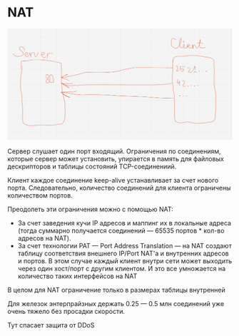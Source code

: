 # NAT

![](<../.gitbook/assets/изображение (1).png>)

Сервер слушает один порт входящий. Ограничения по соединениям, которые сервер может установить, упирается в память для файловых дескрипторов и таблицы состояний TCP-соединениий.

Клиент каждое соединение keep-alive устанавливает за счет нового порта. Следовательно, количество соединений для клиента ограничены количеством портов.

Преодолеть эти ограничения можно с помощью NAT:&#x20;

* За счет заведения кучи IP адресов и маппинг их в локальные адреса (тогда суммарно получается соединений — 65535 портов \* кол-во адресов на NAT).
* За счет технологии PAT — Port Address Translation — на NAT создают таблицу соответствия внешнего IP/Port NAT'a и внутренних адресов и портов. В этом случае каждый клиент внутри сети может выходить через один хост/порт с другим клиентом. И это все умножается на количество таких интерфейсов на NAT

В целом для NAT ограничение только в размерах таблицы внутренней

Для железок энтерпрайзных держать 0.25 — 0.5 млн соединений уже очень тяжело без просадки скорости.

Тут спасает защита от DDoS
